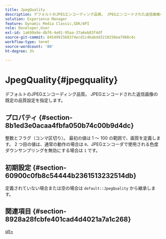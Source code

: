 ```yaml
---
title: JpegQuality
description: デフォルトのJPEGエンコーディング品質。 JPEGエンコードされた返信画像の既定の品質設定を指定します。
solution: Experience Manager
feature: Dynamic Media Classic,SDK/API
role: Developer,User
exl-id: 1a699a9e-dbf6-4e01-95aa-37a6eb83f4df
source-git-commit: 8454991568374ecd1c4babdd3210250ea7988c4c
workflow-type: tm+mt
source-wordcount: '80'
ht-degree: 3%

---
```


# JpegQuality{#jpegquality}

デフォルトのJPEGエンコーディング品質。 JPEGエンコードされた返信画像の既定の品質設定を指定します。

## プロパティ {#section-8b1ed3e0acaa4fbfa050b74c00b9d4dc}

整数とフラグ（コンマ区切り）。 最初の値は 1 ～ 100 の範囲で、画質を定義します。 2 つ目の値は、通常の動作の場合は `0`、JPEGエンコーダで使用される色度ダウンサンプリングを無効にする場合は `1` です。

## 初期設定 {#section-60900c0fb8c54444b2361513232514db}

定義されていない場合または空の場合は `default::JpegQuality` から継承します。

## 関連項目 {#section-8928a28fcbfe401cad4d4021a7a1c268}

[qlt=](../../../../../ir-api/http-protocol/image-rendering-api-ref/c-ir-http-protocol-ref/c-ir-http-protocol-command-reference/r-ir-qlt.md#reference-27b91c226eb241d0a14a29af3b3afdbd)
